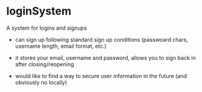 # loginSystem
A system for logins and signups 
- can sign up following standard sign up conditions (passwoard chars, username length, email format, etc.)
- it stores your email, username and password, allows you to sign back in after closing/reopening

- would like to find a way to secure user information in the future (and obviously no locally) 
